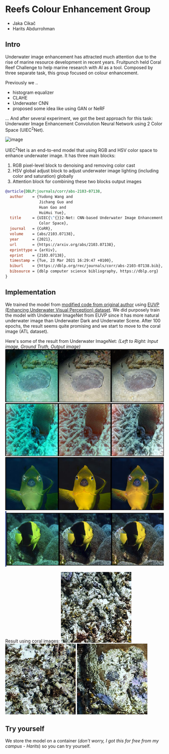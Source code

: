 # Reefs Colour Enhancement Group

- Jaka Cikač  
- Harits Abdurrohman

## Intro

Underwater image enhancement has attracted much attention due to the rise of marine resource development in recent years. Fruitpunch held Coral Reef Challenge to help marine research with AI as a tool. Composed by three separate task, this group focused on colour enhancement.

Previously we ..

- histogram equalizer
- CLAHE
- Underwater CNN
- proposed some idea like using GAN or NeRF


... And after several experiment, we got the best approach for this task: Underwater Image Enhancement Convolution Neural Network using 2 Color Space (UIEC<sup>2</sup>Net).

![image](img/fig1.png)

UIEC<sup>2</sup>Net is an end-to-end model that using RGB and HSV color space to enhance underwater image. It has three main blocks:
1. RGB pixel-level block to denoising and removing color cast
2. HSV global adjust block to adjust underwater image lighting (including color and saturation) globally
3. Attention block for combining these two blocks output images

```bibtex
@article{DBLP:journals/corr/abs-2103-07138,
  author    = {Yudong Wang and
               Jichang Guo and
               Huan Gao and
               HuiHui Yue},
  title     = {UIEC{\^{}}2-Net: CNN-based Underwater Image Enhancement Using Two
               Color Space},
  journal   = {CoRR},
  volume    = {abs/2103.07138},
  year      = {2021},
  url       = {https://arxiv.org/abs/2103.07138},
  eprinttype = {arXiv},
  eprint    = {2103.07138},
  timestamp = {Tue, 23 Mar 2021 16:29:47 +0100},
  biburl    = {https://dblp.org/rec/journals/corr/abs-2103-07138.bib},
  bibsource = {dblp computer science bibliography, https://dblp.org}
}
```

## Implementation

We trained the model from [modified code from original author](https://github.com/JakaCikac/UWEnhancement) using [EUVP (Enhancing Underwater Visual Perception) dataset](http://irvlab.cs.umn.edu/resources/euvp-dataset). We did purposely train the model with Underwater ImageNet from EUVP since it has more natural underwater image than Underwater Dark and Underwater Scene. After 100 epochs, the result seems quite promising and we start to move to the coral image (ATL dataset).

Here's some of the result from Underwater ImageNet: 
_(Left to Right: Input image, Ground Truth, Output image)_
![image](img/image(2).png)
![image](img/image(1).png)
![image](img/image.png)
![image](img/Screenshot2021-12-13at10.44.46.png)

Result using coral images:
![image](img/22005133002_10708_68975_Sand.png)
![image](img/22005133302_7173_47655_Macroalgae1.png)
![image](img/22005134002_11809_75305_Siderastrea_siderea.png)


## Try yourself

We store the model on a container (_don't worry, I got this for free from my campus - Harits_) so you can try yourself.